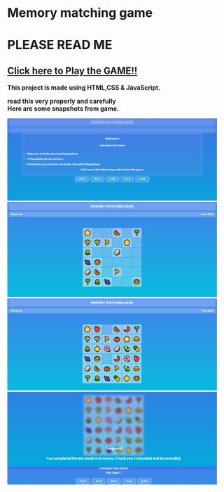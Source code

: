 # Memory matching game
# PLEASE READ ME
## <b> [Click here to Play the GAME!!](https://vectorstatic.github.io/Memory-Matching-Game/)


This project is made using HTML,CSS &amp; JavaScript.

read this very properly and carefully
<br>
Here are some snapshots from game.

<img src="Images/snapshot1.PNG" width=95% alt="snapshots">
<img src="Images/snapshot2.PNG" width=95% alt="snapshots">
<img src="Images/snapshot3.PNG" width=95% alt="snapshots">
<img src="Images/snapshot4.PNG" width=95% alt="snapshots">

<br><br>

